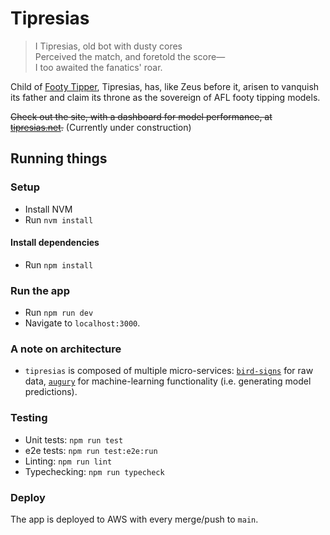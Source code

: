 # Tipresias

> I Tipresias, old bot with dusty cores<br>
> Perceived the match, and foretold the score—<br>
> I too awaited the fanatics' roar.<br>

Child of [Footy Tipper](https://github.com/cfranklin11/footy-tipper), Tipresias, has, like Zeus before it, arisen to vanquish its father and claim its throne as the sovereign of AFL footy tipping models.

~~Check out the site, with a dashboard for model performance, at [tipresias.net](http://www.tipresias.net).~~ (Currently under construction)

## Running things

### Setup

- Install NVM
- Run `nvm install`

#### Install dependencies

- Run `npm install`

### Run the app

- Run `npm run dev`
- Navigate to `localhost:3000`.

### A note on architecture

- `tipresias` is composed of multiple micro-services: [`bird-signs`](https://github.com/tipresias/bird-signs) for raw data, [`augury`](https://github.com/tipresias/augury) for machine-learning functionality (i.e. generating model predictions).

### Testing

- Unit tests: `npm run test`
- e2e tests: `npm run test:e2e:run`
- Linting: `npm run lint`
- Typechecking: `npm run typecheck`

### Deploy

The app is deployed to AWS with every merge/push to `main`.
